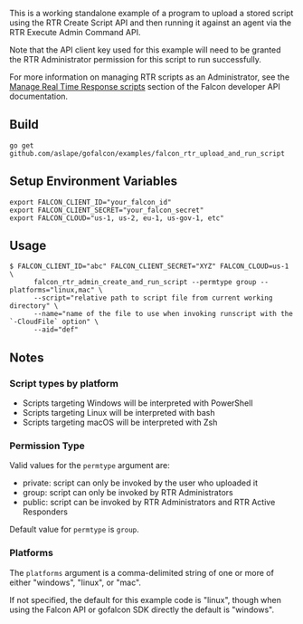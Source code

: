 This is a working standalone example of a program to upload a stored script
using the RTR Create Script API and then running it against an agent
via the RTR Execute Admin Command API.

Note that the API client key used for this example will need to be granted
the RTR Administrator permission for this script to run successfully.

For more information on managing RTR scripts as an Administrator, see the
[Manage Real Time Response scripts](https://developer.crowdstrike.com/crowdstrike/docs/real-time-response-apis#manage-real-time-response-scripts)
section of the Falcon developer API documentation.

## Build
```
go get github.com/aslape/gofalcon/examples/falcon_rtr_upload_and_run_script
```

## Setup Environment Variables
```
export FALCON_CLIENT_ID="your_falcon_id"
export FALCON_CLIENT_SECRET="your_falcon_secret"
export FALCON_CLOUD="us-1, us-2, eu-1, us-gov-1, etc"
```

## Usage
```
$ FALCON_CLIENT_ID="abc" FALCON_CLIENT_SECRET="XYZ" FALCON_CLOUD=us-1 \
      falcon_rtr_admin_create_and_run_script --permtype group --platforms="linux,mac" \
      --script="relative path to script file from current working directory" \
      --name="name of the file to use when invoking runscript with the `-CloudFile` option" \
      --aid="def"
```

## Notes

### Script types by platform

* Scripts targeting Windows will be interpreted with PowerShell
* Scripts targeting Linux will be interpreted with bash
* Scripts targeting macOS will be interpreted with Zsh

### Permission Type

Valid values for the `permtype` argument are:

* private: script can only be invoked by the user who uploaded it
* group: script can only be invoked by RTR Administrators
* public: script can be invoked by RTR Administrators and RTR Active Responders

Default value for `permtype` is `group`.

### Platforms

The `platforms` argument is a comma-delimited string of one or more of either
"windows", "linux", or "mac".

If not specified, the default for this example code is "linux", though when
using the Falcon API or gofalcon SDK directly the default is "windows".
